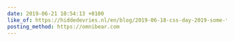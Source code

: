 ```yaml
---
date: 2019-06-21 10:54:13 +0100
like_of: https://hiddedevries.nl/en/blog/2019-06-18-css-day-2019-some-things-i-learned
posting_method: https://omnibear.com
---
```

